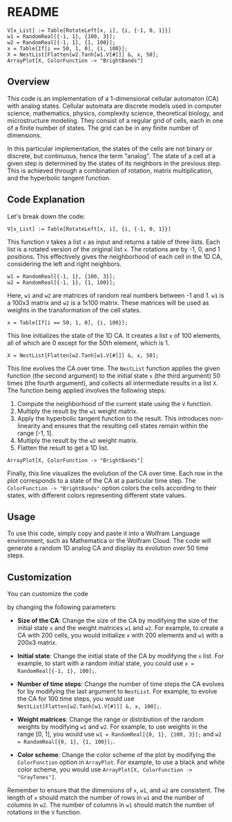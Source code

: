 # README

```wolfram
V[x_List] := Table[RotateLeft[x, i], {i, {-1, 0, 1}}]
w1 = RandomReal[{-1, 1}, {100, 3}];
w2 = RandomReal[{-1, 1}, {1, 100}];
x = Table[If[i == 50, 1, 0], {i, 100}];
X = NestList[Flatten[w2.Tanh[w1.V[#]]] &, x, 50];
ArrayPlot[X, ColorFunction -> "BrightBands"]
```

## Overview

This code is an implementation of a 1-dimensional cellular automaton (CA) with analog states. Cellular automata are discrete models used in computer science, mathematics, physics, complexity science, theoretical biology, and microstructure modeling. They consist of a regular grid of cells, each in one of a finite number of states. The grid can be in any finite number of dimensions.

In this particular implementation, the states of the cells are not binary or discrete, but continuous, hence the term "analog". The state of a cell at a given step is determined by the states of its neighbors in the previous step. This is achieved through a combination of rotation, matrix multiplication, and the hyperbolic tangent function.

## Code Explanation

Let's break down the code:

```wolfram
V[x_List] := Table[RotateLeft[x, i], {i, {-1, 0, 1}}]
```
This function `V` takes a list `x` as input and returns a table of three lists. Each list is a rotated version of the original list `x`. The rotations are by -1, 0, and 1 positions. This effectively gives the neighborhood of each cell in the 1D CA, considering the left and right neighbors.

```wolfram
w1 = RandomReal[{-1, 1}, {100, 3}];
w2 = RandomReal[{-1, 1}, {1, 100}];
```
Here, `w1` and `w2` are matrices of random real numbers between -1 and 1. `w1` is a 100x3 matrix and `w2` is a 1x100 matrix. These matrices will be used as weights in the transformation of the cell states.

```wolfram
x = Table[If[i == 50, 1, 0], {i, 100}];
```
This line initializes the state of the 1D CA. It creates a list `x` of 100 elements, all of which are 0 except for the 50th element, which is 1.

```wolfram
X = NestList[Flatten[w2.Tanh[w1.V[#]]] &, x, 50];
```
This line evolves the CA over time. The `NestList` function applies the given function (the second argument) to the initial state `x` (the third argument) 50 times (the fourth argument), and collects all intermediate results in a list `X`. The function being applied involves the following steps:

1. Compute the neighborhood of the current state using the `V` function.
2. Multiply the result by the `w1` weight matrix.
3. Apply the hyperbolic tangent function to the result. This introduces non-linearity and ensures that the resulting cell states remain within the range [-1, 1].
4. Multiply the result by the `w2` weight matrix.
5. Flatten the result to get a 1D list.

```wolfram
ArrayPlot[X, ColorFunction -> "BrightBands"]
```
Finally, this line visualizes the evolution of the CA over time. Each row in the plot corresponds to a state of the CA at a particular time step. The `ColorFunction -> "BrightBands"` option colors the cells according to their states, with different colors representing different state values.

## Usage

To use this code, simply copy and paste it into a Wolfram Language environment, such as Mathematica or the Wolfram Cloud. The code will generate a random 1D analog CA and display its evolution over 50 time steps.

## Customization

You can customize the code

by changing the following parameters:

- **Size of the CA**: Change the size of the CA by modifying the size of the initial state `x` and the weight matrices `w1` and `w2`. For example, to create a CA with 200 cells, you would initialize `x` with 200 elements and `w1` with a 200x3 matrix.

- **Initial state**: Change the initial state of the CA by modifying the `x` list. For example, to start with a random initial state, you could use `x = RandomReal[{-1, 1}, 100];`.

- **Number of time steps**: Change the number of time steps the CA evolves for by modifying the last argument to `NestList`. For example, to evolve the CA for 100 time steps, you would use `NestList[Flatten[w2.Tanh[w1.V[#]]] &, x, 100];`.

- **Weight matrices**: Change the range or distribution of the random weights by modifying `w1` and `w2`. For example, to use weights in the range [0, 1], you would use `w1 = RandomReal[{0, 1}, {100, 3}];` and `w2 = RandomReal[{0, 1}, {1, 100}];`.

- **Color scheme**: Change the color scheme of the plot by modifying the `ColorFunction` option in `ArrayPlot`. For example, to use a black and white color scheme, you would use `ArrayPlot[X, ColorFunction -> "GrayTones"]`.

Remember to ensure that the dimensions of `x`, `w1`, and `w2` are consistent. The length of `x` should match the number of rows in `w1` and the number of columns in `w2`. The number of columns in `w1` should match the number of rotations in the `V` function.
